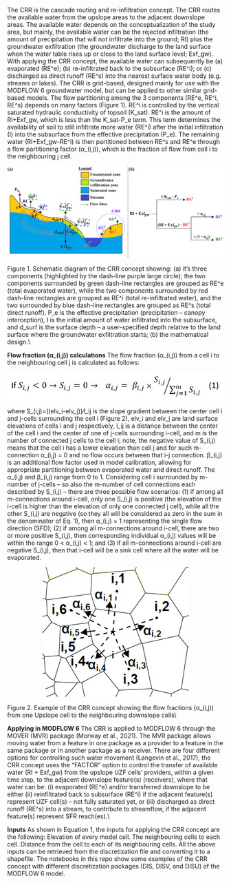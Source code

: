 The CRR is the cascade routing and re-infiltration concept. The CRR routes the available water from the upslope areas to the adjacent downslope areas.
The available water depends on the conceptualization of the study area, but mainly, the available water can be the rejected infiltration (the amount of precipitation that will not infiltrate into the ground; RI) plus the groundwater exfiltration (the groundwater discharge to the land surface when the water table rises up or close to the land surface level; Exf_gw). With applying the CRR concept, the available water can subsequently be (a) evaporated (RE^e); (b) re-infiltrated back to the subsurface (RE^i); or (c) discharged as direct runoff (RE^s) into the nearest surface water body (e.g. streams or lakes). The CRR is grid-based, designed mainly for use with the MODFLOW 6 groundwater model, but can be applied to other similar grid-based models. The flow partitioning among the 3 components (RE^e, RE^i, RE^s) depends on many factors (Figure 1). RE^i is controlled by the vertical saturated hydraulic conductivity of topsoil (K_sat). RE^i is the amount of RI+Exf_gw, which is less than the K_sat-P_e term. This term determines the availability of soil to still infiltrate more water (RE^i) after the initial infiltration (I) into the subsurface from the effective precipitation (P_e). The remaining water (RI+Exf_gw-RE^i) is then partitioned between RE^s and RE^e through a flow partitioning factor (α_(i,j)), which is the fraction of flow from cell i to the neighbouring j cell.

![plot](https://github.com/MostafaGomaa93/CRR_concept/blob/main/images/CRR_concept.png)
 
Figure 1. Schematic diagram of the CRR concept showing: (a) it’s three components (highlighted by the dash-line purple large circle); the two components surrounded by green dash-line rectangles are grouped as RE^e (total evaporated water), while the two components surrounded by red dash-line rectangles are grouped as RE^i (total re-infiltrated water), and the two surrounded by blue dash-line rectangles are grouped as RE^s (total direct runoff). P_e is the effective precipitation (precipitation – canopy interception), I is the initial amount of water infiltrated into the subsurface, and d_surf is the surface depth – a user-specified depth relative to the land surface where the groundwater exfiltration starts; (b) the mathematical design.\

**Flow fraction (α_(i,j)) calculations**
The flow fraction (α_(i,j)) from a cell i to the neighbouring cell j is calculated as follows:

<p align="center">
  <img src="https://github.com/MostafaGomaa93/CRR_concept/blob/main/images/CRR%20equation.png" />
</p>

where S_(i,j)=((elv_i-elv_j))⁄l_ij  is the slope gradient between the center cell i and j-cells surrounding the cell i (Figure 2), elv_i and elv_j are land surface elevations of cells i and j respectively, l_ij is a distance between the center of the cell i and the center of one of j-cells surrounding i-cell, and m is the number of connected j cells to the cell i; note, the negative value of S_(i,j) means that the cell i has a lower elevation than cell j and for such m-connection α_(i,j) = 0 and no flow occurs between that i-j connection. β_(i,j) is an additional flow factor used in model calibration, allowing for appropriate partitioning between evaporated water and direct runoff. The α_(i,j) and β_(i,j) range from 0 to 1.
Considering cell i surrounded by m-number of j-cells – so also the m-number of cell connections each described by S_(i,j) – there are three possible flow scenarios: (1) if among all m-connections around i-cell, only one S_(i,j) is positive (the elevation of the i-cell is higher than the elevation of only one connected j cell), while all the other S_(i,j) are negative (so they all will be considered as zero in the sum in the denominator of Eq. 1), then α_(i,j) = 1 representing the single flow direction (SFD); (2) if among all m-connections around i-cell, there are two or more positive S_(i,j), then corresponding individual α_(i,j) values will be within the range 0 < α_(i,j) < 1; and (3) if all m-connections around i-cell are negative S_(i,j), then that i-cell will be a sink cell where all the water will be evaporated.

<p align="center">
  <img src="https://github.com/MostafaGomaa93/CRR_concept/blob/main/images/CRR%20alphas%20example.png" />
</p>

Figure 2. Example of the CRR concept showing the flow fractions (α_(i,j)) from one Upslope cell to the neighbouring downslope cells\

**Applying in MODFLOW 6**
The CRR is applied to MODFLOW 6 through the MOVER (MVR) package (Morway et al., 2021). The MVR package allows moving water from a feature in one package as a provider to a feature in the same package or in another package as a receiver. There are four different options for controlling such water movement (Langevin et al., 2017), the CRR concept uses the “FACTOR” option to control the transfer of available water (RI + Exf_gw) from the upslope UZF cells’ providers, within a given time step, to the adjacent downslope feature(s) (receivers), where that water can be: (i) evaporated (RE^e) and/or transferred downslope to be either (ii) reinfiltrated back to subsurface (RE^i) if the adjacent feature(s) represent UZF cell(s) – not fully saturated yet, or (iii) discharged as direct runoff (RE^s) into a stream, to contribute to streamflow, if the adjacent feature(s) represent SFR reach(es).\

**Inputs**
As shown in Equation 1, the inputs for applying the CRR concept are the following:
	Elevation of every model cell.
	The neighbouring cells to each cell.
	Distance from the cell to each of its neighbouring cells.
All the above inputs can be retrieved from the discretization file and converting it to a shapefile. The notebooks in this repo show some examples of the CRR concept with different discretization packages (DIS, DISV, and DISU) of the MODFLOW 6 model.

